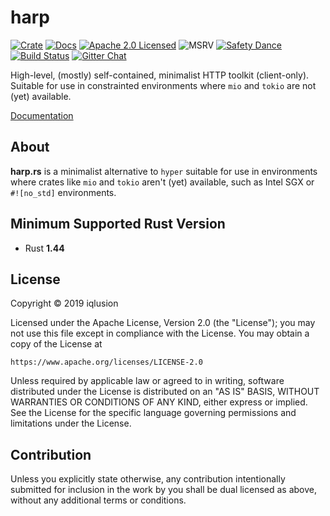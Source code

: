# harp

[![Crate][crate-image]][crate-link]
[![Docs][docs-image]][docs-link]
[![Apache 2.0 Licensed][license-image]][license-link]
![MSRV][rustc-image]
[![Safety Dance][safety-image]][safety-link]
[![Build Status][build-image]][build-link]
[![Gitter Chat][gitter-image]][gitter-link]

High-level, (mostly) self-contained, minimalist HTTP toolkit (client-only).
Suitable for use in constrainted environments where `mio` and `tokio`
are not (yet) available.

[Documentation][docs-link]

## About

**harp.rs** is a minimalist alternative to `hyper` suitable for use in
environments where crates like `mio` and `tokio` aren't (yet) available,
such as Intel SGX or `#![no_std]` environments.

## Minimum Supported Rust Version

- Rust **1.44**

## License

Copyright © 2019 iqlusion

Licensed under the Apache License, Version 2.0 (the "License");
you may not use this file except in compliance with the License.
You may obtain a copy of the License at

    https://www.apache.org/licenses/LICENSE-2.0

Unless required by applicable law or agreed to in writing, software
distributed under the License is distributed on an "AS IS" BASIS,
WITHOUT WARRANTIES OR CONDITIONS OF ANY KIND, either express or implied.
See the License for the specific language governing permissions and
limitations under the License.

## Contribution

Unless you explicitly state otherwise, any contribution intentionally
submitted for inclusion in the work by you shall be dual licensed as above,
without any additional terms or conditions.

[//]: # (badges)

[crate-image]: https://img.shields.io/crates/v/harp.svg
[crate-link]: https://crates.io/crates/harp
[docs-image]: https://docs.rs/harp/badge.svg
[docs-link]: https://docs.rs/harp/
[license-image]: https://img.shields.io/badge/license-Apache2.0-blue.svg
[license-link]: https://github.com/iqlusioninc/crates/blob/main/LICENSE
[rustc-image]: https://img.shields.io/badge/rustc-1.44+-blue.svg
[safety-image]: https://img.shields.io/badge/unsafe-forbidden-success.svg
[safety-link]: https://github.com/rust-secure-code/safety-dance/
[build-image]: https://github.com/iqlusioninc/crates/actions/workflows/harp.yml/badge.svg
[build-link]: https://github.com/iqlusioninc/crates/actions/workflows/harp.yml
[gitter-image]: https://badges.gitter.im/iqlusioninc/community.svg
[gitter-link]: https://gitter.im/iqlusioninc/community
